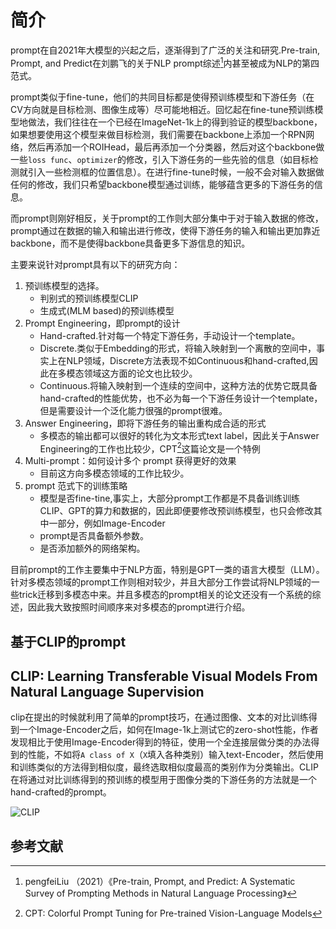 
# 简介

prompt在自2021年大模型的兴起之后，逐渐得到了广泛的关注和研究.Pre-train, Prompt, and Predict在刘鹏飞的关于NLP prompt综述[^1]内甚至被成为NLP的第四范式。

prompt类似于fine-tune，他们的共同目标都是使得预训练模型和下游任务（在CV方向就是目标检测、图像生成等）尽可能地相近。回忆起在fine-tune预训练模型地做法，我们往往在一个已经在ImageNet-1k上的得到验证的模型backbone，如果想要使用这个模型来做目标检测，我们需要在backbone上添加一个RPN网络，然后再添加一个ROIHead，最后再添加一个分类器，然后对这个backbone做一些`loss func`、`optimizer`的修改，引入下游任务的一些先验的信息（如目标检测就引入一些检测框的位置信息）。在进行fine-tune时候，一般不会对输入数据做任何的修改，我们只希望backbone模型通过训练，能够蕴含更多的下游任务的信息。

而prompt则刚好相反，关于prompt的工作则大部分集中于对于输入数据的修改，prompt通过在数据的输入和输出进行修改，使得下游任务的输入和输出更加靠近backbone，而不是使得backbone具备更多下游信息的知识。


主要来说针对prompt具有以下的研究方向：
1. 预训练模型的选择。
     - 判别式的预训练模型CLIP
     - 生成式(MLM based)的预训练模型
2. Prompt Engineering，即prompt的设计
    - Hand-crafted.针对每一个特定下游任务，手动设计一个template。
    - Discrete.类似于Embedding的形式，将输入映射到一个离散的空间中，事实上在NLP领域，Discrete方法表现不如Continuous和hand-crafted,因此在多模态领域这方面的论文也比较少。
    - Continuous.将输入映射到一个连续的空间中，这种方法的优势它既具备hand-crafted的性能优势，也不必为每一个下游任务设计一个template，但是需要设计一个泛化能力很强的prompt很难。
3. Answer Engineering，即将下游任务的输出重构成合适的形式
    - 多模态的输出都可以很好的转化为文本形式text label，因此关于Answer Engineering的工作也比较少，CPT[^2]这篇论文是一个特例
4. Multi-prompt：如何设计多个 prompt 获得更好的效果
    - 目前这方向多模态领域的工作比较少。
5. prompt 范式下的训练策略
    - 模型是否fine-tine,事实上，大部分prompt工作都是不具备训练训练CLIP、GPT的算力和数据的，因此即便要修改预训练模型，也只会修改其中一部分，例如Image-Encoder
    - prompt是否具备额外参数。
    - 是否添加额外的网络架构。






目前prompt的工作主要集中于NLP方面，特别是GPT一类的语言大模型（LLM）。针对多模态领域的prompt工作则相对较少，并且大部分工作尝试将NLP领域的一些trick迁移到多模态中来。并且多模态的prompt相关的论文还没有一个系统的综述，因此我大致按照时间顺序来对多模态的prompt进行介绍。

## 基于CLIP的prompt
##  CLIP: Learning Transferable Visual Models From Natural Language Supervision

clip在提出的时候就利用了简单的prompt技巧，在通过图像、文本的对比训练得到一个Image-Encoder之后，如何在Image-1k上测试它的zero-shot性能，作者发现相比于使用Image-Encoder得到的特征，使用一个全连接层做分类的办法得到的性能，不如将`A class of X`（`X`填入各种类别）输入text-Encoder，然后使用和训练类似的方法得到相似度，最终选取相似度最高的类别作为分类输出。CLIP在将通过对比训练得到的预训练的模型用于图像分类的下游任务的方法就是一个hand-crafted的prompt。

![CLIP](https://img2023.cnblogs.com/blog/3183309/202309/3183309-20230919131922461-103141737.png)


## 参考文献

[^1]:pengfeiLiu （2021）《Pre-train, Prompt, and Predict: A Systematic Survey of Prompting Methods in Natural Language Processing》

[^2]:CPT: Colorful Prompt Tuning for Pre-trained Vision-Language Models